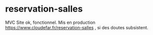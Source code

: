 # reservation-salles
MVC
Site ok, fonctionnel.
Mis en production https://www.cloudefar.fr/reservation-salles , si des doutes subsistent.
